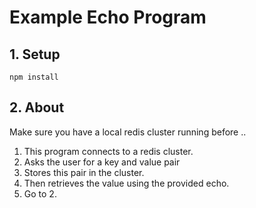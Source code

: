 # Example Echo Program

## 1. Setup

```console
npm install
```

## 2. About

Make sure you have a local redis cluster running before ..

1. This program connects to a redis cluster.
2. Asks the user for a key and value pair
3. Stores this pair in the cluster.
4. Then retrieves the value using the provided echo.
5. Go to 2.
